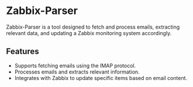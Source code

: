Zabbix-Parser
=============

Zabbix-Parser is a tool designed to fetch and process emails, extracting relevant data, and updating a Zabbix monitoring system accordingly.

Features
--------

*   Supports fetching emails using the IMAP protocol.
*   Processes emails and extracts relevant information.
*   Integrates with Zabbix to update specific items based on email content.